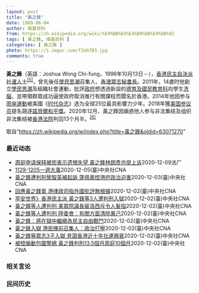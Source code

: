 ```yaml
---
layout: post
title: "黃之鋒"
date: 1989-06-04
author: 维基百科
from: https://zh.wikipedia.org/wiki/%E9%BB%83%E4%B9%8B%E9%8B%92
tags: [ 黃之鋒, 维基百科 ]
categories: [ 黃之鋒 ]
photo: https://i.imgur.com/f2oGfB3.jpg
comments: true
---
```

<div class="mw-parser-output"><div id="noteTA-1570c39f" class="noteTA"><div class="noteTA-local"><div data-noteta-code="zh-cn:失读症; zh-tw:失讀症; zh-hk:閱讀障礙;"></div><div data-noteta-code="zh-cn:短信; zh-tw:簡訊; zh-hk:短訊;"></div><div data-noteta-code="zh-cn:Facebook; zh-tw:臉書; zh-hk:Facebook;"></div><div data-noteta-code="啓"></div></div></div>

<p><b>黃之鋒</b>（英語：<span lang="en">Joshua Wong Chi-fung</span>，1996年10月13日<span class="useeditintro" title="Template:BLP editintro">－</span>），<a href="/wiki/%E9%A6%99%E6%B8%AF" title="香港">香港</a><a href="/wiki/%E6%B0%91%E4%B8%BB%E8%87%AA%E6%B1%BA%E6%B4%BE" class="mw-redirect" title="民主自決派">民主自決派</a><a href="/wiki/%E7%A4%BE%E6%9C%83%E9%81%8B%E5%8B%95" title="社會運動">社運人士</a><sup id="cite_ref-5" class="reference"><a href="#cite_note-5">[5]</a></sup>，曾先後任<a href="/wiki/%E5%AD%B8%E6%B0%91%E6%80%9D%E6%BD%AE" title="學民思潮">學民思潮</a>召集人、<a href="/wiki/%E9%A6%99%E6%B8%AF%E7%9C%BE%E5%BF%97" title="香港眾志">香港眾志</a><a href="/wiki/%E7%A7%98%E6%9B%B8%E9%95%B7" title="秘書長">秘書長</a>。2011年，14歲时他創立<a href="/wiki/%E5%AD%B8%E6%B0%91%E6%80%9D%E6%BD%AE" title="學民思潮">學民思潮</a>及組織社會運動，批評<a href="/wiki/%E9%A6%99%E6%B8%AF%E7%89%B9%E5%88%A5%E8%A1%8C%E6%94%BF%E5%8D%80%E6%94%BF%E5%BA%9C" title="香港特別行政區政府">政府</a>想透過新設的<a href="/wiki/%E5%BE%B7%E8%82%B2%E5%8F%8A%E5%9C%8B%E6%B0%91%E6%95%99%E8%82%B2%E7%A7%91" title="德育及國民教育科">德育及國民教育科</a>向學生<a href="/wiki/%E6%B4%97%E8%85%A6" title="洗腦">洗腦</a>，並帶領群眾成功逼使政府取消推行有關課程而聞名於香港。2014年他因参与<a href="/wiki/%E9%9B%A8%E5%82%98%E9%81%8B%E5%8B%95" class="mw-redirect" title="雨傘運動">雨傘運動</a>被美國《<a href="/wiki/%E6%97%B6%E4%BB%A3%E6%9D%82%E5%BF%97" class="mw-redirect" title="时代杂志">时代杂志</a>》选为全球25位最具影響力少年。2018年獲<a href="/wiki/%E7%BE%8E%E5%9C%8B%E5%8F%83%E8%AD%B0%E9%99%A2" class="mw-redirect" title="美國參議院">美国参议员</a>提名競逐<a href="/wiki/%E8%AB%BE%E8%B2%9D%E7%88%BE%E5%92%8C%E5%B9%B3%E7%8D%8E" class="mw-redirect" title="諾貝爾和平獎">諾貝爾和平獎</a>。2020年12月，黃之鋒因煽惑他人参与非法集结及组织非法集结被<a href="/wiki/%E9%A6%99%E6%B8%AF%E6%B3%95%E9%99%A2" class="mw-redirect" title="香港法院">香港法院</a>判囚13个月半。<sup id="cite_ref-6" class="reference"><a href="#cite_note-6">[6]</a></sup>
</p>
</div><noscript><img src="//zh.wikipedia.org/wiki/Special:CentralAutoLogin/start?type=1x1" alt="" title="" width="1" height="1" style="border: none; position: absolute;"></noscript>
<div class="printfooter">取自“<a dir="ltr" href="https://zh.wikipedia.org/w/index.php?title=黃之鋒&amp;oldid=63071270">https://zh.wikipedia.org/w/index.php?title=黃之鋒&amp;oldid=63071270</a>”</div><div id="recent-news"><h3>最近动态</h3><ul><li><a href="https://nodebe4.github.io/waimei/2020-12-09/%E5%91%A8%E5%BA%AD%E7%94%B3%E8%AF%B7%E4%BF%9D%E9%87%8A%E8%A2%AB%E6%8B%92%E8%A1%A8%E7%A4%BA%E9%81%97%E6%86%BE%E5%A4%B1%E6%9C%9B-%E9%BB%83%E4%B9%8B%E9%8B%92%E6%9E%97%E6%9C%97%E5%BD%A5%E4%BA%A6%E6%8F%90%E4%B8%8A%E8%AF%89" title="周庭申请保释被拒表示遗憾失望 黃之鋒林朗彥亦提上诉—— 09/12/2020 - 12:27 前香港众志成员周庭被指去年6月21日包围湾仔警察总部，承认煽惑他人明知而参与未经批准集结，以及参与未...">周庭申请保释被拒表示遗憾失望 黃之鋒林朗彥亦提上诉</a><time>2020-12-09</time><a class="tag">法广</a></li>
<li><a href="https://nodebe4.github.io/waimei/2020-12-05/1129-1205%E4%B8%80%E9%80%B1%E5%A4%A7%E4%BA%8B" title="1129-1205一週大事—— 香港眾志前秘書長黃之鋒（前右）因為觸犯「煽惑他人明知而參與未經批准集結」等罪，2日被法庭判處入獄13個半月；同案被告的眾志前主席林朗彥（前左）入獄7個月。（美聯社...">1129-1205一週大事</a><time>2020-12-05</time><a class="tag">(臺)中央社CNA</a></li>
<li><a href="https://nodebe4.github.io/waimei/2020-12-03/%E9%BB%83%E4%B9%8B%E9%8B%92%E9%81%AD%E5%88%A4%E5%88%91%E9%BB%8E%E6%99%BA%E8%8B%B1%E8%A2%AB%E8%B5%B7%E8%A8%B4-%E8%93%AC%E4%BD%A9%E5%A5%A7%E6%8E%A7%E6%B8%AF%E5%BA%9C%E6%94%BF%E6%B2%BB%E8%BF%AB%E5%AE%B3" title="黃之鋒遭判刑黎智英被起訴 蓬佩奧控港府政治迫害—— （中央社記者徐薇婷華盛頓3日專電）前「香港眾志」成員黃之鋒等3人近日被法院判處刑期，壹傳媒創辦人黎智英也被以詐騙罪起訴。美國國務卿蓬佩奧今天斥...">黃之鋒遭判刑黎智英被起訴 蓬佩奧控港府政治迫害</a><time>2020-12-03</time><a class="tag">(臺)中央社CNA</a></li>
<li><a href="https://nodebe4.github.io/waimei/2020-12-02/%E5%9B%9E%E6%87%89%E9%BB%83%E4%B9%8B%E9%8B%92%E6%A1%88-%E6%B8%AF%E5%BE%8B%E6%94%BF%E5%8F%B8%E6%8C%87%E5%A4%96%E5%9C%8B%E6%89%B9%E8%A9%95%E7%84%A1%E6%A0%B9%E6%93%9A" title="回應黃之鋒案 港律政司指外國批評無根據—— （中央社記者張謙香港3日電）香港眾志前秘書長黃之鋒等3人昨天被判刑入獄，事件引起部分歐美國家關注和批評，香港律政司發表聲明，指相關批評毫無根據，不尊重...">回應黃之鋒案 港律政司指外國批評無根據</a><time>2020-12-02</time><a class="tag">(臺)中央社CNA</a></li>
<li><a href="https://nodebe4.github.io/waimei/2020-12-02/%E6%97%A9%E5%AE%89%E4%B8%96%E7%95%8C-%E9%A6%99%E6%B8%AF%E6%B0%91%E4%B8%BB%E6%B4%BE-%E9%BB%83%E4%B9%8B%E9%8B%92%E7%AD%893%E4%BA%BA%E9%81%AD%E5%88%A4%E5%88%91%E5%85%A5%E7%8D%84" title="早安世界》香港民主派 黃之鋒等3人遭判刑入獄—— 香港民主派年輕一輩最知名的人物之一黃之鋒（右）因觸犯「煽惑他人明知而參與未經批准集結」等罪，2日被法庭判處入獄13個半月；同案被告的眾志前主席林...">早安世界》香港民主派 黃之鋒等3人遭判刑入獄</a><time>2020-12-02</time><a class="tag">(臺)中央社CNA</a></li>
<li><a href="https://nodebe4.github.io/waimei/2020-12-02/%E9%BB%83%E4%B9%8B%E9%8B%92%E7%AD%89%E4%BA%BA%E9%81%AD%E5%88%A4%E5%88%91-%E7%BE%8E%E7%9C%BE%E9%99%A2%E8%AD%B0%E9%95%B7%E8%A3%B4%E6%B4%9B%E8%A5%BF%E6%96%A5%E4%BB%A4%E4%BA%BA%E9%AB%AE%E6%8C%87" title="黃之鋒等人遭判刑 美眾院議長裴洛西斥令人髮指—— （中央社記者徐薇婷華盛頓2日專電）前「香港眾志」成員黃之鋒、周庭及林朗彥3人被法院判處監禁數月不等。美國眾院議長裴洛西今天斥責中國行徑令人髮指，...">黃之鋒等人遭判刑 美眾院議長裴洛西斥令人髮指</a><time>2020-12-02</time><a class="tag">(臺)中央社CNA</a></li>
<li><a href="https://nodebe4.github.io/waimei/2020-12-02/%E9%BB%83%E4%B9%8B%E9%8B%92%E7%AD%89%E4%BA%BA%E9%81%AD%E5%88%A4%E5%88%91-%E9%99%B8%E5%A7%94%E6%9C%83-%E6%9C%89%E9%97%9C%E6%96%B9%E9%9D%A2%E6%B8%85%E9%99%A4%E7%95%B0%E5%B7%B1" title="黃之鋒等人遭判刑 陸委會：有關方面清除異己—— （中央社記者吳柏緯台北2日電）前「香港眾志」成員黃之鋒、周庭和林朗彥3人，被香港法院判處監禁7個月到13個半月不等。陸委會對此表示遺憾，並指有關方...">黃之鋒等人遭判刑  陸委會：有關方面清除異己</a><time>2020-12-02</time><a class="tag">(臺)中央社CNA</a></li>
<li><a href="https://nodebe4.github.io/waimei/2020-12-02/%E9%BB%83%E4%B9%8B%E9%8B%92-%E5%B0%87%E5%9C%A8%E7%8D%84%E4%B8%AD%E7%B9%BC%E7%BA%8C%E7%82%BA%E6%B0%91%E4%B8%BB%E8%87%AA%E7%94%B1%E6%88%B0%E9%AC%A5" title="黃之鋒：將在獄中繼續為民主自由戰鬥—— 香港眾志前秘書長黃之鋒（前右）因為觸犯「煽惑他人明知而參與未經批准集結」等罪，2日被法庭判處入獄13個半月；同案被告的眾志前主席林朗彥（前左）入獄7個月。...">黃之鋒：將在獄中繼續為民主自由戰鬥</a><time>2020-12-02</time><a class="tag">(臺)中央社CNA</a></li>
<li><a href="https://nodebe4.github.io/waimei/2020-12-02/%E9%BB%83%E4%B9%8B%E9%8B%92%E5%85%A5%E7%8D%84-%E6%B8%AF%E6%B0%91%E9%99%A3%E5%89%8D%E5%8F%AC%E9%9B%86%E4%BA%BA-%E6%94%BF%E6%B2%BB%E6%89%93%E5%A3%93" title="黃之鋒入獄 港民陣前召集人：政治打壓—— （中央社記者張謙香港2日電）香港眾志前秘書長黃之鋒等人因為煽動未批准集結等罪，今天被判入獄，泛民主派團體民間人權陣線前召集人岑子杰說，包括黃之鋒等人被判...">黃之鋒入獄 港民陣前召集人：政治打壓</a><time>2020-12-02</time><a class="tag">(臺)中央社CNA</a></li>
<li><a href="https://nodebe4.github.io/waimei/2020-12-02/%E9%BB%83%E4%B9%8B%E9%8B%92%E7%AD%89%E7%9C%BE%E5%BF%973%E5%AD%90%E5%85%A5%E7%8D%84-%E8%A6%8B%E8%AD%89%E9%A6%99%E6%B8%AF%E8%BF%91%E5%8D%81%E5%B9%B4%E7%A4%BE%E9%81%8B%E8%88%88%E8%A1%B0" title="黃之鋒等眾志3子入獄 見證香港近十年社運興衰—— 前香港眾志成員黃之鋒（右）、周庭（左）和林朗彥（中）2日被法院判處7至13.5個月不等的有期徒刑。他們從2012年「反國教」運動起，並肩作戰近1...">黃之鋒等眾志3子入獄 見證香港近十年社運興衰</a><time>2020-12-02</time><a class="tag">(臺)中央社CNA</a></li>
<li><a href="https://nodebe4.github.io/waimei/2020-12-02/%E8%A2%AB%E6%8E%A7%E7%85%BD%E5%8B%95%E5%8C%85%E5%9C%8D%E8%AD%A6%E7%B8%BD-%E9%BB%83%E4%B9%8B%E9%8B%92%E5%88%A4%E5%88%9113.5%E5%80%8B%E6%9C%88%E5%91%A8%E5%BA%AD10%E5%80%8B%E6%9C%88" title="被控煽動包圍警總 黃之鋒判刑13.5個月周庭10個月—— 香港眾志前秘書長黃之鋒（前右）因為觸犯「煽惑他人明知而參與未經批准集結」等罪，2日被法庭判處入獄13個半月；同案被告的眾志前主席林朗彥（...">被控煽動包圍警總 黃之鋒判刑13.5個月周庭10個月</a><time>2020-12-02</time><a class="tag">(臺)中央社CNA</a></li>
</ul></div><div id="open-opinion"><h3>相关言论</h3><ul></ul></div><div id="mjls-record"><h3>民间历史</h3><ul></ul></div>
